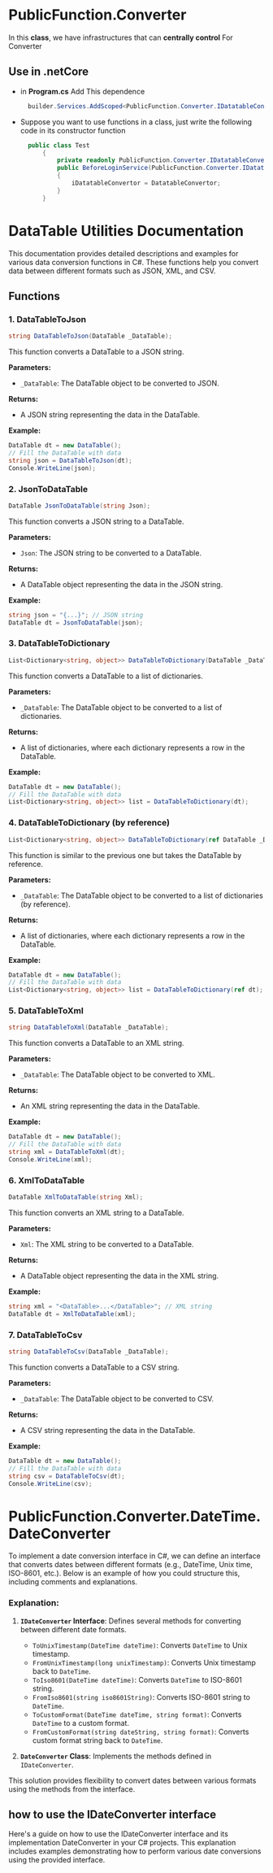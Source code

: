 # PublicFunction.Converter

In this **class**, we have infrastructures that can **centrally control** For Converter 

## Use in .netCore
- in **Program.cs**  Add This dependence
  ```C#
    builder.Services.AddScoped<PublicFunction.Converter.IDatatableConvertor, PublicFunction.Converter.DatatableConvertor>();
  ```
- Suppose you want to use functions in a class, just write the following code in its constructor function
  ```C#
    public class Test
    	{
    		private readonly PublicFunction.Converter.IDatatableConvertor iDatatableConvertor;
    		public BeforeLoginService(PublicFunction.Converter.IDatatableConvertor DatatableConvertor)
    		{
    		    iDatatableConvertor = DatatableConvertor;
    		}
    	}
  ```

  
# DataTable Utilities Documentation

This documentation provides detailed descriptions and examples for various data conversion functions in C#. These functions help you convert data between different formats such as JSON, XML, and CSV.

## Functions

### 1. DataTableToJson
```csharp
string DataTableToJson(DataTable _DataTable);

```

This function converts a DataTable to a JSON string.

**Parameters:**

-   `_DataTable`: The DataTable object to be converted to JSON.

**Returns:**

-   A JSON string representing the data in the DataTable.

**Example:**

```csharp
DataTable dt = new DataTable();
// Fill the DataTable with data
string json = DataTableToJson(dt);
Console.WriteLine(json);

```

### 2. JsonToDataTable

```csharp
DataTable JsonToDataTable(string Json);

```

This function converts a JSON string to a DataTable.

**Parameters:**

-   `Json`: The JSON string to be converted to a DataTable.

**Returns:**

-   A DataTable object representing the data in the JSON string.

**Example:**

```csharp
string json = "{...}"; // JSON string
DataTable dt = JsonToDataTable(json);

```

### 3. DataTableToDictionary

```csharp
List<Dictionary<string, object>> DataTableToDictionary(DataTable _DataTable);

```

This function converts a DataTable to a list of dictionaries.

**Parameters:**

-   `_DataTable`: The DataTable object to be converted to a list of dictionaries.

**Returns:**

-   A list of dictionaries, where each dictionary represents a row in the DataTable.

**Example:**

```csharp
DataTable dt = new DataTable();
// Fill the DataTable with data
List<Dictionary<string, object>> list = DataTableToDictionary(dt);

```

### 4. DataTableToDictionary (by reference)

```csharp
List<Dictionary<string, object>> DataTableToDictionary(ref DataTable _DataTable);

```

This function is similar to the previous one but takes the DataTable by reference.

**Parameters:**

-   `_DataTable`: The DataTable object to be converted to a list of dictionaries (by reference).

**Returns:**

-   A list of dictionaries, where each dictionary represents a row in the DataTable.

**Example:**

```csharp
DataTable dt = new DataTable();
// Fill the DataTable with data
List<Dictionary<string, object>> list = DataTableToDictionary(ref dt);

```

### 5. DataTableToXml

```csharp
string DataTableToXml(DataTable _DataTable);

```

This function converts a DataTable to an XML string.

**Parameters:**

-   `_DataTable`: The DataTable object to be converted to XML.

**Returns:**

-   An XML string representing the data in the DataTable.

**Example:**

```csharp
DataTable dt = new DataTable();
// Fill the DataTable with data
string xml = DataTableToXml(dt);
Console.WriteLine(xml);

```

### 6. XmlToDataTable

```csharp
DataTable XmlToDataTable(string Xml);

```

This function converts an XML string to a DataTable.

**Parameters:**

-   `Xml`: The XML string to be converted to a DataTable.

**Returns:**

-   A DataTable object representing the data in the XML string.

**Example:**

```csharp
string xml = "<DataTable>...</DataTable>"; // XML string
DataTable dt = XmlToDataTable(xml);

```

### 7. DataTableToCsv

```csharp
string DataTableToCsv(DataTable _DataTable);

```

This function converts a DataTable to a CSV string.

**Parameters:**

-   `_DataTable`: The DataTable object to be converted to CSV.

**Returns:**

-   A CSV string representing the data in the DataTable.

**Example:**

```csharp
DataTable dt = new DataTable();
// Fill the DataTable with data
string csv = DataTableToCsv(dt);
Console.WriteLine(csv);

```



# PublicFunction.Converter.DateTime.DateConverter

To implement a date conversion interface in C#, we can define an interface that converts dates between different formats (e.g., DateTime, Unix time, ISO-8601, etc.). Below is an example of how you could structure this, including comments and explanations.

### Explanation:

1.  **`IDateConverter` Interface**: Defines several methods for converting between different date formats.
    
    -   `ToUnixTimestamp(DateTime dateTime)`: Converts `DateTime` to Unix timestamp.
    -   `FromUnixTimestamp(long unixTimestamp)`: Converts Unix timestamp back to `DateTime`.
    -   `ToIso8601(DateTime dateTime)`: Converts `DateTime` to ISO-8601 string.
    -   `FromIso8601(string iso8601String)`: Converts ISO-8601 string to `DateTime`.
    -   `ToCustomFormat(DateTime dateTime, string format)`: Converts `DateTime` to a custom format.
    -   `FromCustomFormat(string dateString, string format)`: Converts custom format string back to `DateTime`.
2.  **`DateConverter` Class**: Implements the methods defined in `IDateConverter`.
    

This solution provides flexibility to convert dates between various formats using the methods from the interface.


## how to use the IDateConverter interface

Here's a guide on how to use the IDateConverter interface and its implementation DateConverter in your C# projects. This explanation includes examples demonstrating how to perform various date conversions using the provided interface.



